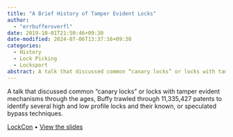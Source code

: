 ```yaml
---
title: "A Brief History of Tamper Evident Locks"
author:
  - "errbufferoverfl"
date: 2019-10-01T21:50:46+09:30
date-modified: 2024-07-06T13:37:16+09:30
categories:
  - History
  - Lock Picking
  - Locksport
abstract: A talk that discussed common “canary locks” or locks with tamper evident mechanisms through the ages, Buffy trawled through 11,335,427 patents to identify several high and low profile locks and their known, or speculated bypass techniques.
---
```


A talk that discussed common “canary locks” or locks with tamper evident mechanisms through the ages, Buffy trawled through 11,335,427 patents to identify several high and low profile locks and their known, or speculated bypass techniques.

[LockCon](https://toool.nl/LockCon) • [View the slides](https://www.errbufferoverfl.me/posts/2019/a-brief-history-of-tamper-evident-locks/)
